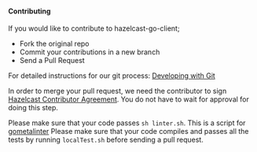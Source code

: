 #### Contributing
If you would like to contribute to hazelcast-go-client;
- Fork the original repo
- Commit your contributions in a new branch
- Send a Pull Request

For detailed instructions for our git process: [Developing with Git](https://hazelcast.atlassian.net/wiki/display/COM/Developing+with+Git)

In order to merge your pull request, we need the contributor to sign [Hazelcast Contributor Agreement](https://hazelcast.atlassian.net/wiki/display/COM/Hazelcast+Contributor+Agreement). You do not have to wait for approval for doing this step.

Please make sure that your code passes `sh linter.sh`. This is a script for [gometalinter](https://github.com/alecthomas/gometalinter)
Please make sure that your code compiles and passes all the tests by running `localTest.sh` before sending a pull request.